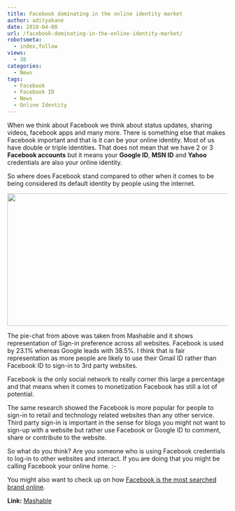 ```yaml
---
title: Facebook dominating in the online identity market
author: adityakane
date: 2010-04-08
url: /facebook-dominating-in-the-online-identity-market/
robotsmeta:
  - index,follow
views:
  - 38
categories:
  - News
tags:
  - Facebook
  - Facebook ID
  - News
  - Online Identity
---
```

When we think about Facebook we think about status updates, sharing videos, facebook apps and many more. There is something else that makes Facebook important and that is it can be your online identity. Most of us have double or triple identities. That does not mean that we have 2 or 3 **Facebook accounts** but it means your **Google ID**, **MSN ID** and **Yahoo** credentials are also your online identity.

So where does Facebook stand compared to other when it comes to be being considered its default identity by people using the internet.

<a href="http://fbknol.com/2010/04/08/facebook-dominating-in-the-online-identity-market/facebook_online_identity/" onclick="_gaq.push(['_trackEvent', 'outbound-article', 'http://fbknol.com/2010/04/08/facebook-dominating-in-the-online-identity-market/facebook_online_identity/', '']);" rel="attachment wp-att-1127"><img class="aligncenter size-full  wp-image-54342" src="http://cdn.devilsworkshop.org/files/2010/04/facebook_online_identity.png" alt="" width="550" height="302" /></a>

The pie-chat from above was taken from Mashable and it shows representation of Sign-in preference across all websites. Facebook is used by 23.1% whereas Google leads with 38.5%. I think that is fair representation as more people are likely to use their Gmail ID rather than Facebook ID to sign-in to 3rd party websites.

Facebook is the only social network to really corner this large a percentage and that means when it comes to monetization Facebook has still a lot of potential.

The same research showed the Facebook is more popular for people to sign-in to retail and technology related websites than any other service. Third party sign-in is important in the sense for blogs you might not want to sign-up with a website but rather use Facebook or Google ID to comment, share or contribute to the website.

So what do you think? Are you someone who is using Facebook credentials to log-in to other websites and interact. If you are doing that you might be calling Facebook your online home. <img src="http://devilsworkshop.org/wp-includes/images/smilies/simple-smile.png" alt=":-)" class="wp-smiley" style="height: 1em; max-height: 1em;" />

You might also want to check up on how <a href="http://fbknol.com/2010/04/02/facebook-is-top-searched-brand/" onclick="_gaq.push(['_trackEvent', 'outbound-article', 'http://fbknol.com/2010/04/02/facebook-is-top-searched-brand/', 'Facebook is the most searched brand online']);" title="Facebook is the most searched brand online">Facebook is the most searched brand online</a>.

**Link:** <a href="http://mashable.com/2010/04/07/google-facebook-sign-in/" onclick="_gaq.push(['_trackEvent', 'outbound-article', 'http://mashable.com/2010/04/07/google-facebook-sign-in/', 'Mashable']);" >Mashable</a>
